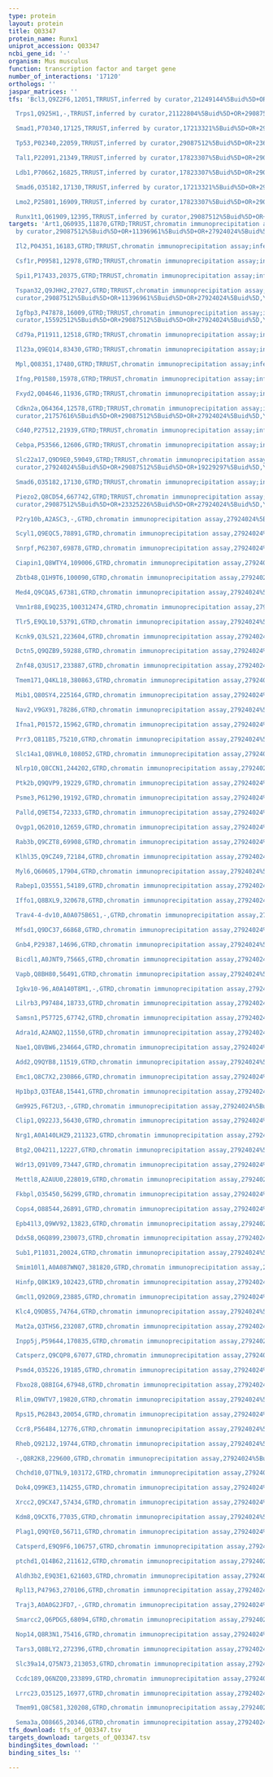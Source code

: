 ```yaml
---
type: protein
layout: protein
title: Q03347
protein_name: Runx1
uniprot_accession: Q03347
ncbi_gene_id: '-'
organism: Mus musculus
function: transcription factor and target gene
number_of_interactions: '17120'
orthologs: ''
jaspar_matrices: ''
tfs: 'Bcl3,Q9Z2F6,12051,TRRUST,inferred by curator,21249144%5Buid%5D+OR+29087512%5Buid%5D,Yes

  Trps1,Q925H1,-,TRRUST,inferred by curator,21122804%5Buid%5D+OR+29087512%5Buid%5D,Yes

  Smad1,P70340,17125,TRRUST,inferred by curator,17213321%5Buid%5D+OR+29087512%5Buid%5D,Yes

  Tp53,P02340,22059,TRRUST,inferred by curator,29087512%5Buid%5D+OR+23679839%5Buid%5D,Yes

  Tal1,P22091,21349,TRRUST,inferred by curator,17823307%5Buid%5D+OR+29087512%5Buid%5D,Yes

  Ldb1,P70662,16825,TRRUST,inferred by curator,17823307%5Buid%5D+OR+29087512%5Buid%5D,Yes

  Smad6,O35182,17130,TRRUST,inferred by curator,17213321%5Buid%5D+OR+29087512%5Buid%5D,Yes

  Lmo2,P25801,16909,TRRUST,inferred by curator,17823307%5Buid%5D+OR+29087512%5Buid%5D,Yes

  Runx1t1,Q61909,12395,TRRUST,inferred by curator,29087512%5Buid%5D+OR+19043539%5Buid%5D,Yes'
targets: 'Art1,Q60935,11870,GTRD;TRRUST,chromatin immunoprecipitation assay;inferred
  by curator,29087512%5Buid%5D+OR+11396961%5Buid%5D+OR+27924024%5Buid%5D,Yes

  Il2,P04351,16183,GTRD;TRRUST,chromatin immunoprecipitation assay;inferred by curator,17377532%5Buid%5D+OR+29087512%5Buid%5D+OR+27924024%5Buid%5D,Yes

  Csf1r,P09581,12978,GTRD;TRRUST,chromatin immunoprecipitation assay;inferred by curator,29087512%5Buid%5D+OR+27924024%5Buid%5D+OR+16007221%5Buid%5D,Yes

  Spi1,P17433,20375,GTRD;TRRUST,chromatin immunoprecipitation assay;inferred by curator,24037986%5Buid%5D+OR+29087512%5Buid%5D+OR+27924024%5Buid%5D+OR+17994017%5Buid%5D,Yes

  Tspan32,Q9JHH2,27027,GTRD;TRRUST,chromatin immunoprecipitation assay;inferred by
  curator,29087512%5Buid%5D+OR+11396961%5Buid%5D+OR+27924024%5Buid%5D,Yes

  Igfbp3,P47878,16009,GTRD;TRRUST,chromatin immunoprecipitation assay;inferred by
  curator,15592512%5Buid%5D+OR+29087512%5Buid%5D+OR+27924024%5Buid%5D,Yes

  Cd79a,P11911,12518,GTRD;TRRUST,chromatin immunoprecipitation assay;inferred by curator,20385820%5Buid%5D+OR+29087512%5Buid%5D+OR+27924024%5Buid%5D,Yes

  Il23a,Q9EQ14,83430,GTRD;TRRUST,chromatin immunoprecipitation assay;inferred by curator,21757616%5Buid%5D+OR+29087512%5Buid%5D+OR+27924024%5Buid%5D,Yes

  Mpl,Q08351,17480,GTRD;TRRUST,chromatin immunoprecipitation assay;inferred by curator,29087512%5Buid%5D+OR+18687690%5Buid%5D+OR+27924024%5Buid%5D,Yes

  Ifng,P01580,15978,GTRD;TRRUST,chromatin immunoprecipitation assay;inferred by curator,17377532%5Buid%5D+OR+29087512%5Buid%5D+OR+27924024%5Buid%5D,Yes

  Fxyd2,Q04646,11936,GTRD;TRRUST,chromatin immunoprecipitation assay;inferred by curator,22253804%5Buid%5D+OR+29087512%5Buid%5D+OR+27924024%5Buid%5D,Yes

  Cdkn2a,Q64364,12578,GTRD;TRRUST,chromatin immunoprecipitation assay;inferred by
  curator,21757616%5Buid%5D+OR+29087512%5Buid%5D+OR+27924024%5Buid%5D,Yes

  Cd40,P27512,21939,GTRD;TRRUST,chromatin immunoprecipitation assay;inferred by curator,19180471%5Buid%5D+OR+29087512%5Buid%5D+OR+27924024%5Buid%5D,Yes

  Cebpa,P53566,12606,GTRD;TRRUST,chromatin immunoprecipitation assay;inferred by curator,29087512%5Buid%5D+OR+27924024%5Buid%5D+OR+22451420%5Buid%5D,Yes

  Slc22a17,Q9D9E0,59049,GTRD;TRRUST,chromatin immunoprecipitation assay;inferred by
  curator,27924024%5Buid%5D+OR+29087512%5Buid%5D+OR+19229297%5Buid%5D,Yes

  Smad6,O35182,17130,GTRD;TRRUST,chromatin immunoprecipitation assay;inferred by curator,29087512%5Buid%5D+OR+21576367%5Buid%5D+OR+27924024%5Buid%5D,Yes

  Piezo2,Q8CD54,667742,GTRD;TRRUST,chromatin immunoprecipitation assay;inferred by
  curator,29087512%5Buid%5D+OR+23325226%5Buid%5D+OR+27924024%5Buid%5D,Yes

  P2ry10b,A2ASC3,-,GTRD,chromatin immunoprecipitation assay,27924024%5Buid%5D,No

  Scyl1,Q9EQC5,78891,GTRD,chromatin immunoprecipitation assay,27924024%5Buid%5D,No

  Snrpf,P62307,69878,GTRD,chromatin immunoprecipitation assay,27924024%5Buid%5D,No

  Ciapin1,Q8WTY4,109006,GTRD,chromatin immunoprecipitation assay,27924024%5Buid%5D,No

  Zbtb48,Q1H9T6,100090,GTRD,chromatin immunoprecipitation assay,27924024%5Buid%5D,No

  Med4,Q9CQA5,67381,GTRD,chromatin immunoprecipitation assay,27924024%5Buid%5D,No

  Vmn1r88,E9Q235,100312474,GTRD,chromatin immunoprecipitation assay,27924024%5Buid%5D,No

  Tlr5,E9QL10,53791,GTRD,chromatin immunoprecipitation assay,27924024%5Buid%5D,No

  Kcnk9,Q3LS21,223604,GTRD,chromatin immunoprecipitation assay,27924024%5Buid%5D,No

  Dctn5,Q9QZB9,59288,GTRD,chromatin immunoprecipitation assay,27924024%5Buid%5D,No

  Znf48,Q3US17,233887,GTRD,chromatin immunoprecipitation assay,27924024%5Buid%5D,No

  Tmem171,Q4KL18,380863,GTRD,chromatin immunoprecipitation assay,27924024%5Buid%5D,No

  Mib1,Q80SY4,225164,GTRD,chromatin immunoprecipitation assay,27924024%5Buid%5D,No

  Nav2,V9GX91,78286,GTRD,chromatin immunoprecipitation assay,27924024%5Buid%5D,No

  Ifna1,P01572,15962,GTRD,chromatin immunoprecipitation assay,27924024%5Buid%5D,No

  Prr3,Q811B5,75210,GTRD,chromatin immunoprecipitation assay,27924024%5Buid%5D,No

  Slc14a1,Q8VHL0,108052,GTRD,chromatin immunoprecipitation assay,27924024%5Buid%5D,No

  Nlrp10,Q8CCN1,244202,GTRD,chromatin immunoprecipitation assay,27924024%5Buid%5D,No

  Ptk2b,Q9QVP9,19229,GTRD,chromatin immunoprecipitation assay,27924024%5Buid%5D,No

  Psme3,P61290,19192,GTRD,chromatin immunoprecipitation assay,27924024%5Buid%5D,No

  Palld,Q9ET54,72333,GTRD,chromatin immunoprecipitation assay,27924024%5Buid%5D,No

  Ovgp1,Q62010,12659,GTRD,chromatin immunoprecipitation assay,27924024%5Buid%5D,No

  Rab3b,Q9CZT8,69908,GTRD,chromatin immunoprecipitation assay,27924024%5Buid%5D,No

  Klhl35,Q9CZ49,72184,GTRD,chromatin immunoprecipitation assay,27924024%5Buid%5D,No

  Myl6,Q60605,17904,GTRD,chromatin immunoprecipitation assay,27924024%5Buid%5D,No

  Rabep1,O35551,54189,GTRD,chromatin immunoprecipitation assay,27924024%5Buid%5D,No

  Iffo1,Q8BXL9,320678,GTRD,chromatin immunoprecipitation assay,27924024%5Buid%5D,No

  Trav4-4-dv10,A0A075B651,-,GTRD,chromatin immunoprecipitation assay,27924024%5Buid%5D,No

  Mfsd1,Q9DC37,66868,GTRD,chromatin immunoprecipitation assay,27924024%5Buid%5D,No

  Gnb4,P29387,14696,GTRD,chromatin immunoprecipitation assay,27924024%5Buid%5D,No

  Bicdl1,A0JNT9,75665,GTRD,chromatin immunoprecipitation assay,27924024%5Buid%5D,No

  Vapb,Q8BH80,56491,GTRD,chromatin immunoprecipitation assay,27924024%5Buid%5D,No

  Igkv10-96,A0A140T8M1,-,GTRD,chromatin immunoprecipitation assay,27924024%5Buid%5D,No

  Lilrb3,P97484,18733,GTRD,chromatin immunoprecipitation assay,27924024%5Buid%5D,No

  Samsn1,P57725,67742,GTRD,chromatin immunoprecipitation assay,27924024%5Buid%5D,No

  Adra1d,A2ANQ2,11550,GTRD,chromatin immunoprecipitation assay,27924024%5Buid%5D,No

  Nae1,Q8VBW6,234664,GTRD,chromatin immunoprecipitation assay,27924024%5Buid%5D,No

  Add2,Q9QYB8,11519,GTRD,chromatin immunoprecipitation assay,27924024%5Buid%5D,No

  Emc1,Q8C7X2,230866,GTRD,chromatin immunoprecipitation assay,27924024%5Buid%5D,No

  Hp1bp3,Q3TEA8,15441,GTRD,chromatin immunoprecipitation assay,27924024%5Buid%5D,No

  Gm9925,F6T2U3,-,GTRD,chromatin immunoprecipitation assay,27924024%5Buid%5D,No

  Clip1,Q922J3,56430,GTRD,chromatin immunoprecipitation assay,27924024%5Buid%5D,No

  Nrg1,A0A140LHZ9,211323,GTRD,chromatin immunoprecipitation assay,27924024%5Buid%5D,No

  Btg2,Q04211,12227,GTRD,chromatin immunoprecipitation assay,27924024%5Buid%5D,No

  Wdr13,Q91V09,73447,GTRD,chromatin immunoprecipitation assay,27924024%5Buid%5D,No

  Mettl8,A2AUU0,228019,GTRD,chromatin immunoprecipitation assay,27924024%5Buid%5D,No

  Fkbpl,O35450,56299,GTRD,chromatin immunoprecipitation assay,27924024%5Buid%5D,No

  Cops4,O88544,26891,GTRD,chromatin immunoprecipitation assay,27924024%5Buid%5D,No

  Epb41l3,Q9WV92,13823,GTRD,chromatin immunoprecipitation assay,27924024%5Buid%5D,No

  Ddx58,Q6Q899,230073,GTRD,chromatin immunoprecipitation assay,27924024%5Buid%5D,No

  Sub1,P11031,20024,GTRD,chromatin immunoprecipitation assay,27924024%5Buid%5D,No

  Smim10l1,A0A087WNQ7,381820,GTRD,chromatin immunoprecipitation assay,27924024%5Buid%5D,No

  Hinfp,Q8K1K9,102423,GTRD,chromatin immunoprecipitation assay,27924024%5Buid%5D,No

  Gmcl1,Q920G9,23885,GTRD,chromatin immunoprecipitation assay,27924024%5Buid%5D,No

  Klc4,Q9DBS5,74764,GTRD,chromatin immunoprecipitation assay,27924024%5Buid%5D,No

  Mat2a,Q3THS6,232087,GTRD,chromatin immunoprecipitation assay,27924024%5Buid%5D,No

  Inpp5j,P59644,170835,GTRD,chromatin immunoprecipitation assay,27924024%5Buid%5D,No

  Catsperz,Q9CQP8,67077,GTRD,chromatin immunoprecipitation assay,27924024%5Buid%5D,No

  Psmd4,O35226,19185,GTRD,chromatin immunoprecipitation assay,27924024%5Buid%5D,No

  Fbxo28,Q8BIG4,67948,GTRD,chromatin immunoprecipitation assay,27924024%5Buid%5D,No

  Rlim,Q9WTV7,19820,GTRD,chromatin immunoprecipitation assay,27924024%5Buid%5D,No

  Rps15,P62843,20054,GTRD,chromatin immunoprecipitation assay,27924024%5Buid%5D,No

  Ccr8,P56484,12776,GTRD,chromatin immunoprecipitation assay,27924024%5Buid%5D,No

  Rheb,Q921J2,19744,GTRD,chromatin immunoprecipitation assay,27924024%5Buid%5D,No

  -,Q8R2K8,229600,GTRD,chromatin immunoprecipitation assay,27924024%5Buid%5D,No

  Chchd10,Q7TNL9,103172,GTRD,chromatin immunoprecipitation assay,27924024%5Buid%5D,No

  Dok4,Q99KE3,114255,GTRD,chromatin immunoprecipitation assay,27924024%5Buid%5D,No

  Xrcc2,Q9CX47,57434,GTRD,chromatin immunoprecipitation assay,27924024%5Buid%5D,No

  Kdm8,Q9CXT6,77035,GTRD,chromatin immunoprecipitation assay,27924024%5Buid%5D,No

  Plag1,Q9QYE0,56711,GTRD,chromatin immunoprecipitation assay,27924024%5Buid%5D,No

  Catsperd,E9Q9F6,106757,GTRD,chromatin immunoprecipitation assay,27924024%5Buid%5D,No

  ptchd1,Q14B62,211612,GTRD,chromatin immunoprecipitation assay,27924024%5Buid%5D,No

  Aldh3b2,E9Q3E1,621603,GTRD,chromatin immunoprecipitation assay,27924024%5Buid%5D,No

  Rpl13,P47963,270106,GTRD,chromatin immunoprecipitation assay,27924024%5Buid%5D,No

  Traj3,A0A0G2JFD7,-,GTRD,chromatin immunoprecipitation assay,27924024%5Buid%5D,No

  Smarcc2,Q6PDG5,68094,GTRD,chromatin immunoprecipitation assay,27924024%5Buid%5D,No

  Nop14,Q8R3N1,75416,GTRD,chromatin immunoprecipitation assay,27924024%5Buid%5D,No

  Tars3,Q8BLY2,272396,GTRD,chromatin immunoprecipitation assay,27924024%5Buid%5D,No

  Slc39a14,Q75N73,213053,GTRD,chromatin immunoprecipitation assay,27924024%5Buid%5D,No

  Ccdc189,Q6NZQ0,233899,GTRD,chromatin immunoprecipitation assay,27924024%5Buid%5D,No

  Lrrc23,O35125,16977,GTRD,chromatin immunoprecipitation assay,27924024%5Buid%5D,No

  Tmem91,Q8C581,320208,GTRD,chromatin immunoprecipitation assay,27924024%5Buid%5D,No

  Sema3a,O08665,20346,GTRD,chromatin immunoprecipitation assay,27924024%5Buid%5D,No'
tfs_download: tfs_of_Q03347.tsv
targets_download: targets_of_Q03347.tsv
bindingSites_download: ''
binding_sites_ls: ''

---
```

